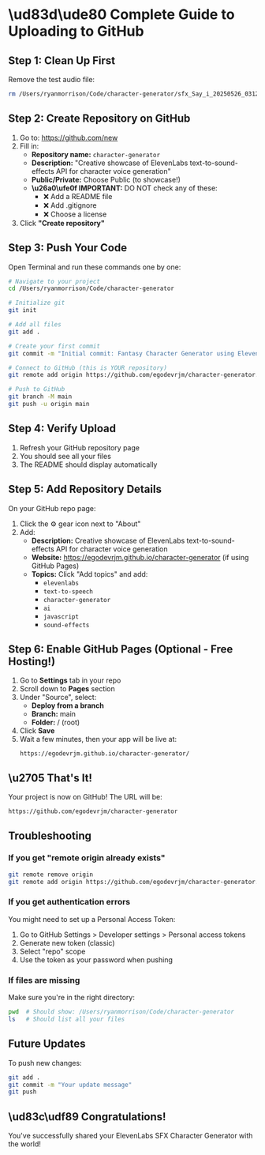 # \ud83d\ude80 Complete Guide to Uploading to GitHub

## Step 1: Clean Up First

Remove the test audio file:
```bash
rm /Users/ryanmorrison/Code/character-generator/sfx_Say_i_20250526_031238.mp3
```

## Step 2: Create Repository on GitHub

1. Go to: https://github.com/new
2. Fill in:
   - **Repository name:** `character-generator`
   - **Description:** "Creative showcase of ElevenLabs text-to-sound-effects API for character voice generation"
   - **Public/Private:** Choose Public (to showcase!)
   - **\u26a0\ufe0f IMPORTANT:** DO NOT check any of these:
     - ❌ Add a README file
     - ❌ Add .gitignore
     - ❌ Choose a license
3. Click **"Create repository"**

## Step 3: Push Your Code

Open Terminal and run these commands one by one:

```bash
# Navigate to your project
cd /Users/ryanmorrison/Code/character-generator

# Initialize git
git init

# Add all files
git add .

# Create your first commit
git commit -m "Initial commit: Fantasy Character Generator using ElevenLabs SFX"

# Connect to GitHub (this is YOUR repository)
git remote add origin https://github.com/egodevrjm/character-generator.git

# Push to GitHub
git branch -M main
git push -u origin main
```

## Step 4: Verify Upload

1. Refresh your GitHub repository page
2. You should see all your files
3. The README should display automatically

## Step 5: Add Repository Details

On your GitHub repo page:

1. Click the ⚙️ gear icon next to "About"
2. Add:
   - **Description:** Creative showcase of ElevenLabs text-to-sound-effects API for character voice generation
   - **Website:** https://egodevrjm.github.io/character-generator (if using GitHub Pages)
   - **Topics:** Click "Add topics" and add:
     - `elevenlabs`
     - `text-to-speech`
     - `character-generator`
     - `ai`
     - `javascript`
     - `sound-effects`

## Step 6: Enable GitHub Pages (Optional - Free Hosting!)

1. Go to **Settings** tab in your repo
2. Scroll down to **Pages** section
3. Under "Source", select:
   - **Deploy from a branch**
   - **Branch:** main
   - **Folder:** / (root)
4. Click **Save**
5. Wait a few minutes, then your app will be live at:
   ```
   https://egodevrjm.github.io/character-generator/
   ```

## \u2705 That's It!

Your project is now on GitHub! The URL will be:
```
https://github.com/egodevrjm/character-generator
```

## Troubleshooting

### If you get "remote origin already exists"
```bash
git remote remove origin
git remote add origin https://github.com/egodevrjm/character-generator.git
```

### If you get authentication errors
You might need to set up a Personal Access Token:
1. Go to GitHub Settings > Developer settings > Personal access tokens
2. Generate new token (classic)
3. Select "repo" scope
4. Use the token as your password when pushing

### If files are missing
Make sure you're in the right directory:
```bash
pwd  # Should show: /Users/ryanmorrison/Code/character-generator
ls   # Should list all your files
```

## Future Updates

To push new changes:
```bash
git add .
git commit -m "Your update message"
git push
```

## \ud83c\udf89 Congratulations!

You've successfully shared your ElevenLabs SFX Character Generator with the world!
